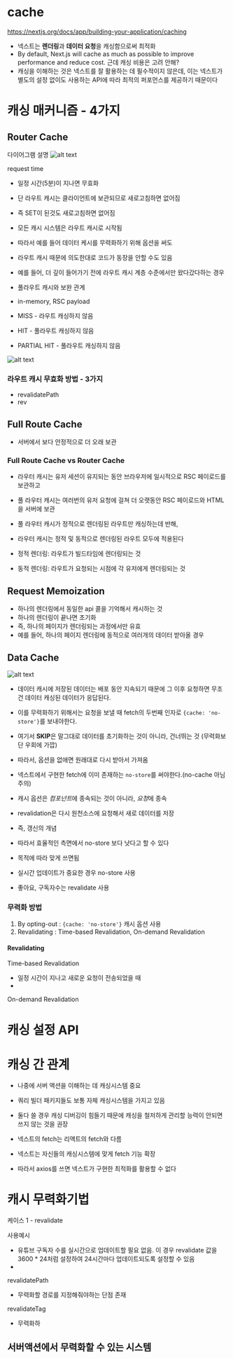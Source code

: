 # cache

https://nextjs.org/docs/app/building-your-application/caching

- 넥스트는 **렌더링**과 **데이터 요청**을 캐싱함으로써 최적화
- By default, Next.js will cache as much as possible to improve performance and reduce cost.
  근데 캐싱 비용은 고려 안해?
- 캐싱을 이해하는 것은 넥스트를 잘 활용하는 데 필수적이지 않은데, 이는 넥스트가 별도의 설정 없이도 사용하는 API에 따라 최적의 퍼포먼스를 제공하기 때문이다

# 캐싱 매커니즘 - 4가지

## Router Cache

다이어그램 설명
![alt text](image.png)

request time

- 일정 시간(5분)이 지나면 무효화
- 단 라우트 캐시는 클라이언트에 보관되므로 새로고침하면 없어짐
- 즉 SET이 된것도 새로고침하면 없어짐
- 모든 캐시 시스템은 라우트 캐시로 시작됨
- 따라서 예를 들어 데이터 케시를 무력화하기 위해 옵션을 써도
- 라우트 캐시 때문에 의도한대로 코드가 동장을 안할 수도 있음
- 예를 들어, 더 깊이 들어가기 전에 라우트 캐시 계층 수준에서만 왔다갔다하는 경우

- 풀라우트 캐시와 보완 관계

- in-memory, RSC payload
- MISS - 라우트 캐싱하지 않음
- HIT - 풀라우트 캐싱하지 않음
- PARTIAL HIT - 풀라우트 캐싱하지 않음

![alt text](image-2.png)

### 라우트 캐시 무효화 방법 - 3가지

- revalidatePath
- rev

## Full Route Cache

- 서버에서 보다 안정적으로 더 오래 보관

### Full Route Cache vs Router Cache

- 라우터 캐시는 유저 세션이 유지되는 동안 브라우저에 일시적으로 RSC 페이로드를 보관하고
- 풀 라우터 캐시는 여러번의 유저 요청에 걸쳐 더 오랫동안 RSC 페이로드와 HTML을 서버에 보관

- 풀 라우터 캐시가 정적으로 렌더링된 라우트만 캐싱하는데 반해,
- 라우터 캐시는 정적 및 동적으로 렌더링된 라우트 모두에 적용된다

- 정적 렌더링: 라우트가 빌드타임에 렌더링되는 것
- 동적 렌더링: 라우트가 요청되는 시점에 각 유저에게 렌더링되는 것

## Request Memoization

- 하나의 렌더링에서 동일한 api 콜을 기억해서 캐시하는 것
- 하나의 렌더링이 끝나면 초기화
- 즉, 하나의 페이지가 렌더링되는 과정에서만 유효
- 예를 들어, 하나의 페이지 렌더링에 동적으로 여러개의 데이터 받아올 경우

## Data Cache

![alt text](image-1.png)

- 데이터 캐시에 저장된 데이터는 배포 동안 지속되기 때문에 그 이후 요청하면 무조건 데이터 캐싱된 데이터가 응답된다.
- 이를 무력화하기 위해서는 요청을 보낼 때 fetch의 두번째 인자로 `{cache: 'no-store'}`를 보내야한다.
- 여기서 **SKIP**은 말그대로 데이터를 초기화하는 것이 아니라, 건너뛰는 것 (무력화보단 우회에 가깝)
- 따라서, 옵션을 없애면 원래대로 다시 받아서 가져옴
- 넥스트에서 구현한 fetch에 이미 존재하는 `no-store`를 써야한다.(no-cache 아님 주의)
- 캐시 옵션은 *컴포넌트*에 종속되는 것이 아니라, *요청*에 종속

- revalidation은 다시 원천소스에 요청해서 새로 데이터를 저장
- 즉, 갱신의 개념
- 따라서 효율적인 측면에서 no-store 보다 낫다고 할 수 있다
- 목적에 따라 맞게 쓰면됨
- 실시간 업데이트가 중요한 경우 no-store 사용
- 좋아요, 구독자수는 revalidate 사용

### 무력화 방법

1. By opting-out : `{cache: 'no-store'}` 캐시 옵션 사용
2. Revalidating : Time-based Revalidation, On-demand Revalidation

#### Revalidating

Time-based Revalidation

- 일정 시간이 지나고 새로운 요청이 전송되었을 때
-

On-demand Revalidation

# 캐싱 설정 API

# 캐싱 간 관계

- 나중에 서버 액션을 이해하는 데 캐싱시스템 중요
- 쿼리 빌더 패키지들도 보통 자체 캐싱시스템을 가지고 있음
- 둘다 쓸 경우 캐싱 디버깅이 힘들기 때문에 캐싱을 철저하게 관리할 능력이 안되면 쓰지 않는 것을 권장

- 넥스트의 fetch는 리액트의 fetch와 다름
- 넥스트는 자신들의 캐싱시스템에 맞게 fetch 기능 확장
- 따라서 axios를 쓰면 넥스트가 구현한 최적화를 활용할 수 없다

# 캐시 무력화기법

케이스 1 - revalidate

사용예시

- 유튜브 구독자 수를 실시간으로 업데이트할 필요 없음. 이 경우 revalidate 값을 3600 \* 24처럼 설정하여 24시간마다 업데이트되도록 설정할 수 있음
-

revalidatePath

- 무력화할 경로를 지정해줘야하는 단점 존재

revalidateTag

- 무력화하

## 서버액션에서 무력화할 수 있는 시스템


